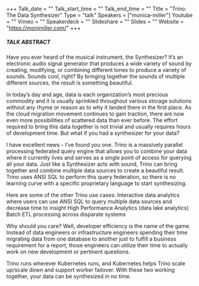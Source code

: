 +++
Talk_date = ""
Talk_start_time = ""
Talk_end_time = ""
Title = "Trino: The Data Synthesizer"
Type = "talk"
Speakers = ["monica-miller"]
Youtube = ""
Vimeo = ""
Speakerdeck = ""
Slideshare = ""
Slides = ""
Website = "https://monimiller.com/"
+++

##### TALK ABSTRACT

Have you ever heard of the musical instrument, the Synthesizer? It’s an electronic audio signal generator that produces a wide variety of sound by creating, modifying, or combining different tones to produce a variety of sounds. Sounds cool, right? By bringing together the sounds of multiple different sources, the result is something beautiful.

In today’s day and age, data is each organization’s most precious commodity and it is usually sprinkled throughout various storage solutions without any rhyme or reason as to why it landed there in the first place. As the cloud migration movement continues to gain traction, there are now even more possibilities of scattered data than ever before. The effort required to bring this data together is not trivial and usually requires hours of development time. But what if you had a synthesizer for your data?

I have excellent news - I’ve found you one. Trino is a massively parallel processing federated query engine that allows you to combine your data where it currently lives and serves as a single point of access for querying all your data. Just like a Synthesizer acts with sound, Trino can bring together and combine multiple data sources to create a beautiful result. Trino uses ANSI SQL to perform this query federation, so there is no learning curve with a specific proprietary language to start synthesizing.

Here are some of the other Trino use cases: Interactive data analytics where users can use ANSI SQL to query multiple data sources and decrease time to insight High Performance Analytics (data lake analytics) Batch ETL processing across disparate systems

Why should you care? Well, developer efficiency is the name of the game. Instead of data engineers or infrastructure engineers spending their time migrating data from one database to another just to fulfill a business requirement for a report, those engineers can utilize their time to actually work on new development or pertinent questions.

Trino runs wherever Kubernetes runs, and Kubernetes helps Trino scale up/scale down and support worker failover. With these two working together, your data can be synthesized in no time.
